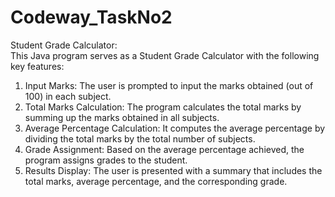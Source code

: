 # Codeway_TaskNo2
Student Grade Calculator:                          
This Java program serves as a Student Grade Calculator with the following key features:
1. Input Marks: The user is prompted to input the marks obtained (out of 100) in each subject.
2. Total Marks Calculation: The program calculates the total marks by summing up the marks obtained in all subjects.
3. Average Percentage Calculation: It computes the average percentage by dividing the total marks by the total number of subjects.
4. Grade Assignment: Based on the average percentage achieved, the program assigns grades to the student.
5. Results Display: The user is presented with a summary that includes the total marks, average percentage, and the corresponding grade.
